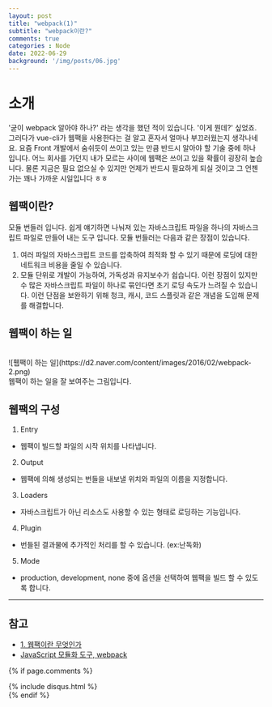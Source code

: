 ```yaml
---
layout: post
title: "webpack(1)"
subtitle: "webpack이란?"
comments: true
categories : Node
date: 2022-06-29
background: '/img/posts/06.jpg'
---
```


# 소개
'굳이 webpack 알아야 하나?' 라는 생각을 했던 적이 있습니다. '이게 뭔데?' 싶었죠.
그러다가 vue-cli가 웹팩을 사용한다는 걸 알고 혼자서 얼마나 부끄러웠는지 생각나네요.
요즘 Front 개발에서 숨쉬듯이 쓰이고 있는 만큼 반드시 알아야 할 기술 중에 하나 입니다.
어느 회사를 가던지 내가 모르는 사이에 웹팩은 쓰이고 있을 확률이 굉장히 높습니다.
물론 지금은 필요 없으실 수 있지만 언제가 반드시 필요하게 되실 것이고 그 언젠가는 꽤나 가까운 시일입니다 ㅎㅎ

## 웹팩이란?
모듈 번들러 입니다.
쉽게 얘기하면 나눠져 있는 자바스크립트 파일을 하나의 자바스크립트 파일로 만들어 내는 도구 입니다.
모듈 번들러는 다음과 같은 장점이 있습니다.
1. 여러 파일의 자바스크립트 코드를 압축하여 최적화 할 수 있기 때문에 로딩에 대한 네트워크 비용을 줄일 수 있습니다.
2. 모듈 단위로 개발이 가능하여, 가독성과 유지보수가 쉽습니다.
이런 장점이 있지만 수 많은 자바스크립트 파일이 하나로 묶인다면 초기 로딩 속도가 느려질 수 있습니다.
이런 단점을 보완하기 위해 청크, 캐시, 코드 스플릿과 같은 개념을 도입해 문제를 해결합니다.

## 웹팩이 하는 일
<br>
![휍팩이 하는 일](https://d2.naver.com/content/images/2016/02/webpack-2.png)
<br>
웹팩이 하는 일을 잘 보여주는 그림입니다. 

## 웹팩의 구성
1. Entry
  - 웹팩이 빌드할 파일의 시작 위치를 나타냅니다.
2. Output
  - 웹팩에 의해 생성되는 번들을 내보낼 위치와 파일의 이름을 지정합니다.
3. Loaders
  - 자바스크립트가 아닌 리소스도 사용할 수 있는 형태로 로딩하는 기능입니다.
4. Plugin
  - 번들된 결과물에 추가적인 처리를 할 수 있습니다. (ex:난독화)
5. Mode
  - production, development, none 중에 옵션을 선택하여 웹팩을 빌드 할 수 있도록 합니다.

---
## 참고
- [1. 웹팩이란 무엇인가](https://medium.com/@woody_dev/js-webpack-1-%EC%9B%B9%ED%8C%A9%EC%9D%B4%EB%9E%80-%EB%AC%B4%EC%97%87%EC%9D%B8%EA%B0%80-f29ebca31da4)
- [JavaScript 모듈화 도구, webpack](https://d2.naver.com/helloworld/0239818)

{% if page.comments %}
<div id="post-disqus" class="container">
{% include disqus.html %}
</div>
{% endif %}
